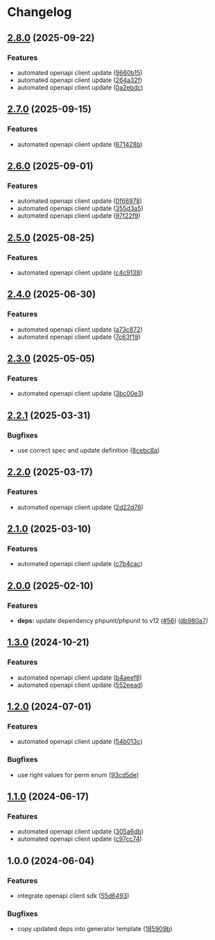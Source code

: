 # Changelog

## [2.8.0](https://github.com/kleister/kleister-php/compare/v2.7.0...v2.8.0) (2025-09-22)


### Features

* automated openapi client update ([9660b15](https://github.com/kleister/kleister-php/commit/9660b15afcd23691b1203d066f835c10ef002e09))
* automated openapi client update ([264a32f](https://github.com/kleister/kleister-php/commit/264a32f1851689fd9c6c7c41d58931177c5f7d51))
* automated openapi client update ([0a2ebdc](https://github.com/kleister/kleister-php/commit/0a2ebdc421ad5a16be1611acb37287f8d33caf4b))

## [2.7.0](https://github.com/kleister/kleister-php/compare/v2.6.0...v2.7.0) (2025-09-15)


### Features

* automated openapi client update ([671428b](https://github.com/kleister/kleister-php/commit/671428bb741aadc2cbe2bf318b255bde02136157))

## [2.6.0](https://github.com/kleister/kleister-php/compare/v2.5.0...v2.6.0) (2025-09-01)


### Features

* automated openapi client update ([0f66978](https://github.com/kleister/kleister-php/commit/0f6697893fcafe75b49f60973f265d8d2f1c7956))
* automated openapi client update ([355d3a5](https://github.com/kleister/kleister-php/commit/355d3a52aa4f5285145a0356b4b7990ab61e37a0))
* automated openapi client update ([97f22f9](https://github.com/kleister/kleister-php/commit/97f22f9b074af2356b68ad7ab24bd118992068b4))

## [2.5.0](https://github.com/kleister/kleister-php/compare/v2.4.0...v2.5.0) (2025-08-25)


### Features

* automated openapi client update ([c4c9138](https://github.com/kleister/kleister-php/commit/c4c9138f43b9eea9cd0f416d0ec277d95041f1f9))

## [2.4.0](https://github.com/kleister/kleister-php/compare/v2.3.0...v2.4.0) (2025-06-30)


### Features

* automated openapi client update ([a73c872](https://github.com/kleister/kleister-php/commit/a73c872886801556ec6bc3ec046180597b31fc6b))
* automated openapi client update ([7c63f19](https://github.com/kleister/kleister-php/commit/7c63f19af658f096ba743951772bc1041e5ec644))

## [2.3.0](https://github.com/kleister/kleister-php/compare/v2.2.1...v2.3.0) (2025-05-05)


### Features

* automated openapi client update ([3bc00e3](https://github.com/kleister/kleister-php/commit/3bc00e348f309a5baa9a9193fc3065e432c29a48))

## [2.2.1](https://github.com/kleister/kleister-php/compare/v2.2.0...v2.2.1) (2025-03-31)


### Bugfixes

* use correct spec and update definition ([8cebc8a](https://github.com/kleister/kleister-php/commit/8cebc8ad5b14839619f99ecd75ef14c9588a0892))

## [2.2.0](https://github.com/kleister/kleister-php/compare/v2.1.0...v2.2.0) (2025-03-17)


### Features

* automated openapi client update ([2d22d78](https://github.com/kleister/kleister-php/commit/2d22d78050d93c0d8e0f1f8a9fcd9e6a071e45a9))

## [2.1.0](https://github.com/kleister/kleister-php/compare/v2.0.0...v2.1.0) (2025-03-10)


### Features

* automated openapi client update ([c7b4cac](https://github.com/kleister/kleister-php/commit/c7b4cac6808ae2f98a94d989d3dc7a14174a6761))

## [2.0.0](https://github.com/kleister/kleister-php/compare/v1.3.0...v2.0.0) (2025-02-10)


### Features

* **deps:** update dependency phpunit/phpunit to v12 ([#56](https://github.com/kleister/kleister-php/issues/56)) ([db980a7](https://github.com/kleister/kleister-php/commit/db980a7ba35195ab14bd3db78e727e4bf532a5db))

## [1.3.0](https://github.com/kleister/kleister-php/compare/v1.2.0...v1.3.0) (2024-10-21)


### Features

* automated openapi client update ([b4aeef8](https://github.com/kleister/kleister-php/commit/b4aeef863bc3f48d8ed119d0af02fb8d7ef58acc))
* automated openapi client update ([552eead](https://github.com/kleister/kleister-php/commit/552eeadfbb7446c76a51011db19f985712359cfd))

## [1.2.0](https://github.com/kleister/kleister-php/compare/v1.1.0...v1.2.0) (2024-07-01)


### Features

* automated openapi client update ([54b013c](https://github.com/kleister/kleister-php/commit/54b013c50b660fa2621b34eed08831ce9f948b02))


### Bugfixes

* use right values for perm enum ([93cd5de](https://github.com/kleister/kleister-php/commit/93cd5dedbe096ab49baa8bea0039322d338407bd))

## [1.1.0](https://github.com/kleister/kleister-php/compare/v1.0.0...v1.1.0) (2024-06-17)


### Features

* automated openapi client update ([305a6db](https://github.com/kleister/kleister-php/commit/305a6dbb928021d8dd0e2751e9abda44cc6f821c))
* automated openapi client update ([c97cc74](https://github.com/kleister/kleister-php/commit/c97cc745cd4e378a9120da8e4db02eba7d33210a))

## 1.0.0 (2024-06-04)


### Features

* integrate openapi client sdk ([55d6493](https://github.com/kleister/kleister-php/commit/55d64931f74182cc38a9095e7ca3138d198a2c49))


### Bugfixes

* copy updated deps into generator template ([185909b](https://github.com/kleister/kleister-php/commit/185909bb67a77644de7830f40a14b487bb0df77d))

